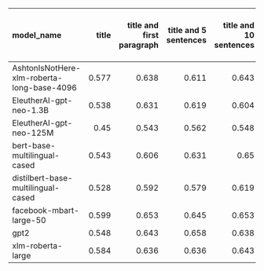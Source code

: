 | model_name                                 |   title |   title and first paragraph |   title and 5 sentences |   title and 10 sentences | title and first sentence each paragraph   | raw text   |
|:-------------------------------------------|--------:|----------------------------:|------------------------:|-------------------------:|:------------------------------------------|:-----------|
| AshtonIsNotHere-xlm-roberta-long-base-4096 |   0.577 |                       0.638 |                   0.611 |                    0.643 | **0.667**                                 | 0.653      |
| EleutherAI-gpt-neo-1.3B                    |   0.538 |                       0.631 |                   0.619 |                    0.604 | 0.619                                     | 0.633      |
| EleutherAI-gpt-neo-125M                    |   0.45  |                       0.543 |                   0.562 |                    0.548 | 0.582                                     | 0.599      |
| bert-base-multilingual-cased               |   0.543 |                       0.606 |                   0.631 |                    0.65  | 0.628                                     | 0.655      |
| distilbert-base-multilingual-cased         |   0.528 |                       0.592 |                   0.579 |                    0.619 | 0.609                                     | 0.655      |
| facebook-mbart-large-50                    |   0.599 |                       0.653 |                   0.645 |                    0.653 | **0.667**                                 | **0.667**  |
| gpt2                                       |   0.548 |                       0.643 |                   0.658 |                    0.638 | 0.653                                     | 0.653      |
| xlm-roberta-large                          |   0.584 |                       0.636 |                   0.636 |                    0.643 | 0.663                                     | 0.653      |